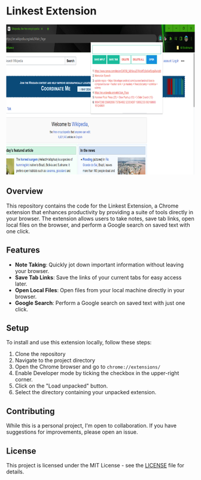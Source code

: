# Linkest Extension

<img height="400" src="Screenshot.png">

## Overview

This repository contains the code for the Linkest Extension, a Chrome extension that enhances productivity by providing a suite of tools directly in your browser. The extension allows users to take notes, save tab links, open local files on the browser, and perform a Google search on saved text with one click.

## Features

- **Note Taking**: Quickly jot down important information without leaving your browser.
- **Save Tab Links**: Save the links of your current tabs for easy access later.
- **Open Local Files**: Open files from your local machine directly in your browser.
- **Google Search**: Perform a Google search on saved text with just one click.

## Setup

To install and use this extension locally, follow these steps:

1. Clone the repository
2. Navigate to the project directory
3. Open the Chrome browser and go to `chrome://extensions/`
4. Enable Developer mode by ticking the checkbox in the upper-right corner.
5. Click on the "Load unpacked" button.
6. Select the directory containing your unpacked extension.

## Contributing

While this is a personal project, I'm open to collaboration. If you have suggestions for improvements, please open an issue.

## License

This project is licensed under the MIT License - see the [LICENSE](LICENSE) file for details.

<br>
